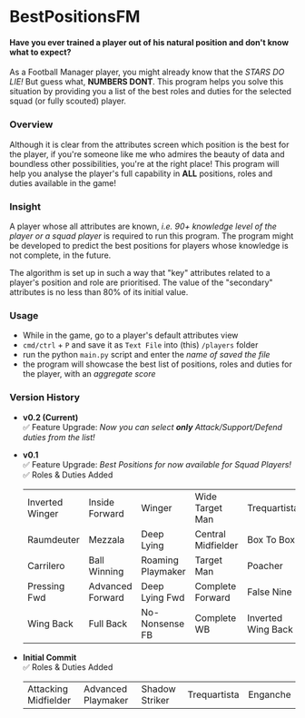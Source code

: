 # BestPositionsFM

#### Have you ever trained a player out of his natural position and don't know what to expect?  
As a Football Manager player, you might already know that the *STARS DO LIE!* But guess what, **NUMBERS DONT**. This program helps you solve this situation by providing you a list of the best roles and duties for the selected squad (or fully scouted) player. 

### Overview
Although it is clear from the attributes screen which position is the best for the player, if you're someone like me who admires the beauty of data and boundless other possibilities, you're at the right place! This program will help you analyse the player's full capability in **ALL** positions, roles and duties available in the game!

### Insight
A player whose all attributes are known, *i.e. 90+ knowledge level of the player or a squad player* is required to run this program. The program might be developed to predict the best positions for players whose knowledge is not complete, in the future.  

The algorithm is set up in such a way that "key" attributes related to a player's position and role are prioritised. The value of the "secondary" attributes is no less than 80% of its initial value.

### Usage
- While in the game, go to a player's default attributes view 
- `cmd/ctrl` + `P` and save it as `Text File` into (this) `/players` folder
- run the python `main.py` script and enter the *name of saved the file*
- the program will showcase the best list of positions, roles and duties for the player, with an *aggregate score* 

### Version History
- <strong>v0.2 (Current)</strong> <br />
    &#9989; Feature Upgrade: <em>Now you can select <strong>only</strong> Attack/Support/Defend duties from the list!</em> <br />

- <strong>v0.1</strong> <br />
    &#9989; Feature Upgrade: <em>Best Positions for now available for Squad Players!</em> <br />
    &#9989; Roles & Duties Added 
    <table>
        <tr><td>Inverted Winger</td><td>Inside Forward</td><td>Winger</td><td>Wide Target Man</td><td>Trequartista</td></tr>
        <tr><td>Raumdeuter</td><td>Mezzala</td><td>Deep Lying</td><td>Central Midfielder</td><td>Box To Box</td></tr>
        <tr><td>Carrilero</td><td>Ball Winning</td><td>Roaming Playmaker</td><td>Target Man</td><td>Poacher</td></tr>
        <tr><td>Pressing Fwd</td><td>Advanced Forward</td><td>Deep Lying Fwd</td><td>Complete Forward</td><td>False Nine</td></tr>
        <tr><td>Wing Back</td><td>Full Back</td><td>No-Nonsense FB</td><td>Complete WB</td><td>Inverted Wing Back</td></tr>
    </table>
    </details>


- <strong>Initial Commit</strong> <br />
    &#9989; Roles & Duties Added
    <table>
        <tr><td>Attacking Midfielder</td><td>Advanced Playmaker</td><td>Shadow Striker</td><td>Trequartista</td><td>Enganche</td></tr>
    </table>
<!-- ![MIT License](https://img.shields.io/badge/license-MIT-brightgreen) -->
